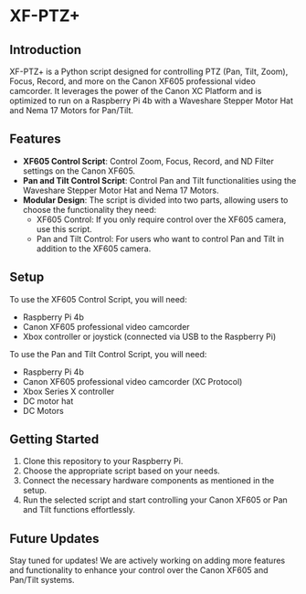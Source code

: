 # XF-PTZ+

## Introduction
XF-PTZ+ is a Python script designed for controlling PTZ (Pan, Tilt, Zoom), Focus, Record, and more on the Canon XF605 professional video camcorder. It leverages the power of the Canon XC Platform and is optimized to run on a Raspberry Pi 4b with a Waveshare Stepper Motor Hat and Nema 17 Motors for Pan/Tilt.

## Features
- **XF605 Control Script**: Control Zoom, Focus, Record, and ND Filter settings on the Canon XF605.
- **Pan and Tilt Control Script**: Control Pan and Tilt functionalities using the Waveshare Stepper Motor Hat and Nema 17 Motors.
- **Modular Design**: The script is divided into two parts, allowing users to choose the functionality they need:
  - XF605 Control: If you only require control over the XF605 camera, use this script.
  - Pan and Tilt Control: For users who want to control Pan and Tilt in addition to the XF605 camera.

## Setup
To use the XF605 Control Script, you will need:
- Raspberry Pi 4b
- Canon XF605 professional video camcorder
- Xbox controller or joystick (connected via USB to the Raspberry Pi)

To use the Pan and Tilt Control Script, you will need:
- Raspberry Pi 4b
- Canon XF605 professional video camcorder (XC Protocol)
- Xbox Series X controller
- DC motor hat
- DC Motors

## Getting Started
1. Clone this repository to your Raspberry Pi.
2. Choose the appropriate script based on your needs.
3. Connect the necessary hardware components as mentioned in the setup.
4. Run the selected script and start controlling your Canon XF605 or Pan and Tilt functions effortlessly.

## Future Updates
Stay tuned for updates! We are actively working on adding more features and functionality to enhance your control over the Canon XF605 and Pan/Tilt systems.
